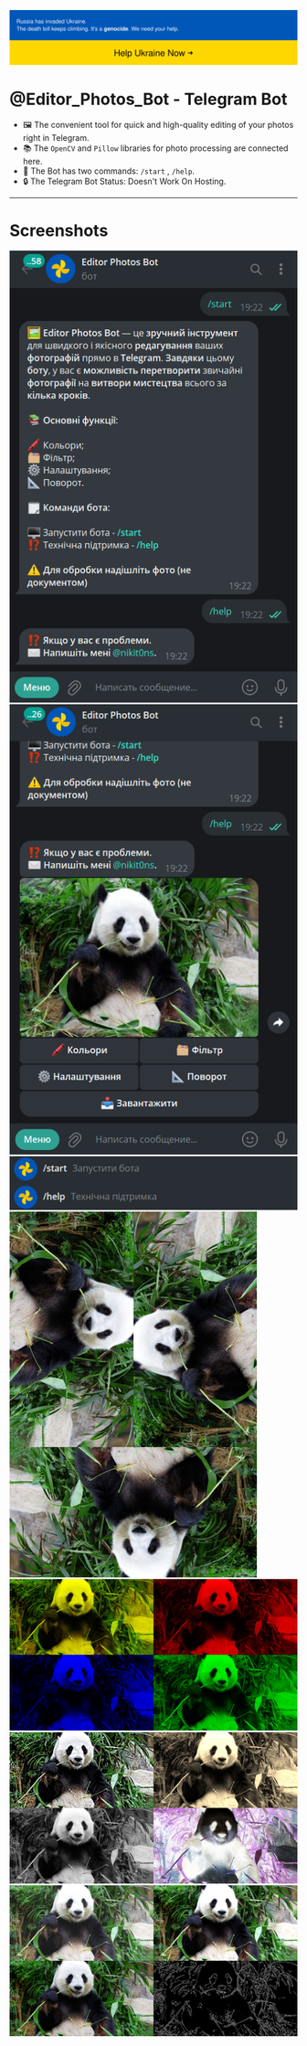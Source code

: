 [![Stand With Ukraine](https://raw.githubusercontent.com/vshymanskyy/StandWithUkraine/main/banner2-direct.svg)](https://stand-with-ukraine.pp.ua/)

# @Editor_Photos_Bot - Telegram Bot

- :framed_picture: The convenient tool for quick and high-quality editing of your photos right in Telegram.
- :books: The `OpenCV` and `Pillow` libraries for photo processing are connected here.
- :open_file_folder: The Bot has two commands: `/start` , `/help`.
- :lock: The Telegram Bot Status: Doesn't Work On Hosting.

---

# Screenshots
 
![Editor_Photos_Bot_Main](https://github.com/nikit0ns/Editor_Photos_Bot/blob/master/Screenshots/Editor_Photos_Bot_Main.png)
![Editor_Photos_Bot_Process](https://github.com/nikit0ns/Editor_Photos_Bot/blob/master/Screenshots/Editor_Photos_Bot_Process.png)
![Editor_Photos_Bot_Commands](https://github.com/nikit0ns/Editor_Photos_Bot/blob/master/Screenshots/Editor_Photos_Bot_Commands.png)
![Editor_Photos_Bot_Rotate](https://github.com/nikit0ns/Editor_Photos_Bot/blob/master/Screenshots/Editor_Photos_Bot_Rotate.png)
![Editor_Photos_Bot_Colors](https://github.com/nikit0ns/Editor_Photos_Bot/blob/master/Screenshots/Editor_Photos_Bot_Colors.png)
![Editor_Photos_Bot_Filters](https://github.com/nikit0ns/Editor_Photos_Bot/blob/master/Screenshots/Editor_Photos__Bot_Filters.png)
![Editor_Photos_Bot_Settings](https://github.com/nikit0ns/Editor_Photos_Bot/blob/master/Screenshots/Editor_Photos_Bot_Settings.png)

